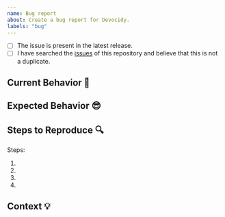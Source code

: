 ```yaml
---
name: Bug report
about: Create a bug report for Devocidy.
labels: "bug"
---
```


<!-- Provide a general summary of the issue in the Title above -->

<!--
  Thank you for youe interest in in supporting this project!
  To avoid duplicate issues we ask you to check off the following list.
-->

- [ ] The issue is present in the latest release.
- [ ] I have searched the [issues](https://github.com/Hurly77/Devocidy/issues) of this repository and believe that this is not a duplicate.

## Current Behavior :triumph:

<!-- Whats going on? -->

## Expected Behavior :sunglasses:

<!-- What you expect to happen -->

## Steps to Reproduce :mag:

<!--
  If possible please include screenshots or other relavent data.
  Place code inside code fences ex:

  ```js
    <your code here>
  ```

  note: Please do not include sensitive information.
-->

Steps:

1.
2.
3.
4.

## Context :bulb:

<!--
  What are you trying to accomplish? How has this issue affected you?
  Providing context helps us come up with a solution that is most useful in the real world.
-->
